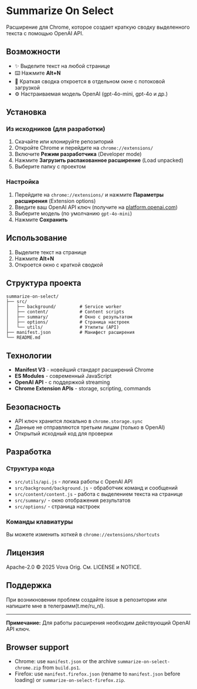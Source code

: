﻿# Summarize On Select

Расширение для Chrome, которое создает краткую сводку выделенного текста с помощью OpenAI API.

## Возможности

- ✨ Выделите текст на любой странице
- ⌨️ Нажмите **Alt+N** 
- 🚀 Краткая сводка откроется в отдельном окне с потоковой загрузкой
- ⚙️ Настраиваемая модель OpenAI (gpt-4o-mini, gpt-4o и др.)

## Установка

### Из исходников (для разработки)

1. Скачайте или клонируйте репозиторий
2. Откройте Chrome и перейдите на `chrome://extensions/`
3. Включите **Режим разработчика** (Developer mode)
4. Нажмите **Загрузить распакованное расширение** (Load unpacked)
5. Выберите папку с проектом

### Настройка

1. Перейдите на `chrome://extensions/` и нажмите **Параметры расширения** (Extension options)
2. Введите ваш OpenAI API ключ (получите на [platform.openai.com](https://platform.openai.com/api-keys))
3. Выберите модель (по умолчанию `gpt-4o-mini`)
4. Нажмите **Сохранить**

## Использование

1. Выделите текст на странице
2. Нажмите **Alt+N**
3. Откроется окно с краткой сводкой

## Структура проекта

```
summarize-on-select/
├── src/
│   ├── background/         # Service worker
│   ├── content/            # Content scripts
│   ├── summary/            # Окно с результатом
│   ├── options/            # Страница настроек
│   └── utils/              # Утилиты (API)
├── manifest.json           # Манифест расширения
└── README.md
```

## Технологии

- **Manifest V3** - новейший стандарт расширений Chrome
- **ES Modules** - современный JavaScript
- **OpenAI API** - с поддержкой streaming
- **Chrome Extension APIs** - storage, scripting, commands

## Безопасность

- API ключ хранится локально в `chrome.storage.sync`
- Данные не отправляются третьим лицам (только в OpenAI)
- Открытый исходный код для проверки

## Разработка

### Структура кода

- `src/utils/api.js` - логика работы с OpenAI API
- `src/background/background.js` - обработчик команд и сообщений
- `src/content/content.js` - работа с выделением текста на странице
- `src/summary/` - окно отображения результатов
- `src/options/` - страница настроек

### Команды клавиатуры

Вы можете изменить хоткей в `chrome://extensions/shortcuts`

## Лицензия

Apache-2.0 © 2025 Vova Orig. См. LICENSE и NOTICE.


## Поддержка

При возникновении проблем создайте issue в репозитории или напишите мне в телеграмм(t.me/ru_nl).

---

**Примечание:** Для работы расширения необходим действующий OpenAI API ключ.

## Browser support

- Chrome: use `manifest.json` or the archive `summarize-on-select-chrome.zip` from `build.ps1`.
- Firefox: use `manifest.firefox.json` (rename to `manifest.json` before loading) or `summarize-on-select-firefox.zip`.
